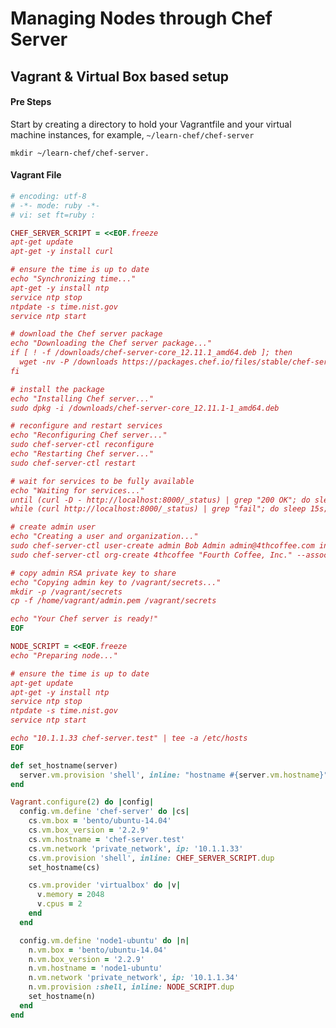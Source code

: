 # Managing Nodes through Chef Server

## Vagrant & Virtual Box based setup

#### Pre Steps

Start by creating a directory to hold your Vagrantfile and your virtual machine instances, for example, ```~/learn-chef/chef-server```

```mkdir ~/learn-chef/chef-server.```

#### Vagrant File


```ruby
# encoding: utf-8
# -*- mode: ruby -*-
# vi: set ft=ruby :

CHEF_SERVER_SCRIPT = <<EOF.freeze
apt-get update
apt-get -y install curl

# ensure the time is up to date
echo "Synchronizing time..."
apt-get -y install ntp
service ntp stop
ntpdate -s time.nist.gov
service ntp start

# download the Chef server package
echo "Downloading the Chef server package..."
if [ ! -f /downloads/chef-server-core_12.11.1_amd64.deb ]; then
  wget -nv -P /downloads https://packages.chef.io/files/stable/chef-server/12.11.1/ubuntu/14.04/chef-server-core_12.11.1-1_amd64.deb
fi

# install the package
echo "Installing Chef server..."
sudo dpkg -i /downloads/chef-server-core_12.11.1-1_amd64.deb

# reconfigure and restart services
echo "Reconfiguring Chef server..."
sudo chef-server-ctl reconfigure
echo "Restarting Chef server..."
sudo chef-server-ctl restart

# wait for services to be fully available
echo "Waiting for services..."
until (curl -D - http://localhost:8000/_status) | grep "200 OK"; do sleep 15s; done
while (curl http://localhost:8000/_status) | grep "fail"; do sleep 15s; done

# create admin user
echo "Creating a user and organization..."
sudo chef-server-ctl user-create admin Bob Admin admin@4thcoffee.com insecurepassword --filename admin.pem
sudo chef-server-ctl org-create 4thcoffee "Fourth Coffee, Inc." --association_user admin --filename 4thcoffee-validator.pem

# copy admin RSA private key to share
echo "Copying admin key to /vagrant/secrets..."
mkdir -p /vagrant/secrets
cp -f /home/vagrant/admin.pem /vagrant/secrets

echo "Your Chef server is ready!"
EOF

NODE_SCRIPT = <<EOF.freeze
echo "Preparing node..."

# ensure the time is up to date
apt-get update
apt-get -y install ntp
service ntp stop
ntpdate -s time.nist.gov
service ntp start

echo "10.1.1.33 chef-server.test" | tee -a /etc/hosts
EOF

def set_hostname(server)
  server.vm.provision 'shell', inline: "hostname #{server.vm.hostname}"
end

Vagrant.configure(2) do |config|
  config.vm.define 'chef-server' do |cs|
    cs.vm.box = 'bento/ubuntu-14.04'
    cs.vm.box_version = '2.2.9'
    cs.vm.hostname = 'chef-server.test'
    cs.vm.network 'private_network', ip: '10.1.1.33'
    cs.vm.provision 'shell', inline: CHEF_SERVER_SCRIPT.dup
    set_hostname(cs)

    cs.vm.provider 'virtualbox' do |v|
      v.memory = 2048
      v.cpus = 2
    end
  end

  config.vm.define 'node1-ubuntu' do |n|
    n.vm.box = 'bento/ubuntu-14.04'
    n.vm.box_version = '2.2.9'
    n.vm.hostname = 'node1-ubuntu'
    n.vm.network 'private_network', ip: '10.1.1.34'
    n.vm.provision :shell, inline: NODE_SCRIPT.dup
    set_hostname(n)
  end
end
```